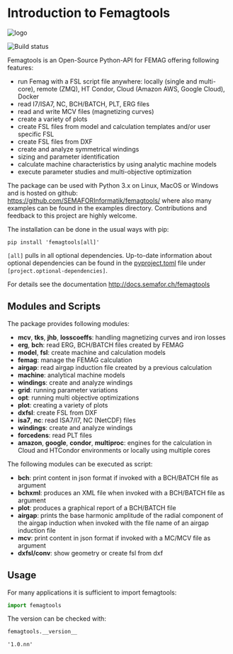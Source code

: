 
# Introduction to Femagtools

![logo](https://github.com/SEMAFORInformatik/femagtools/raw/master/docs/img/femagtools.png)

![Build status](https://github.com/SEMAFORInformatik/femagtools/actions/workflows/python-package.yml/badge.svg)

Femagtools is an Open-Source Python-API for FEMAG offering following features:

* run Femag with a FSL script file anywhere:
  locally (single and multi-core), remote (ZMQ), HT Condor, Cloud (Amazon AWS, Google Cloud), Docker
* read I7/ISA7, NC, BCH/BATCH, PLT, ERG files
* read and write MCV files (magnetizing curves)
* create a variety of plots
* create FSL files from model and calculation templates and/or user specific FSL
* create FSL files from DXF
* create and analyze symmetrical windings
* sizing and parameter identification
* calculate machine characteristics by using analytic machine models
* execute parameter studies and multi-objective optimization

The package can be used with Python 3.x on Linux, MacOS or Windows and is hosted on github: <https://github.com/SEMAFORInformatik/femagtools/> where also many examples can be found in the examples directory. Contributions and feedback to this project are highly welcome.

The installation can be done in the usual ways with pip:

```
pip install 'femagtools[all]'
```
`[all]` pulls in all optional dependencies. Up-to-date information about optional dependencies can be found in the [pyproject.toml](pyproject.toml) file under `[project.optional-dependencies]`.

For details see the documentation <http://docs.semafor.ch/femagtools>

## Modules and Scripts

The package provides following modules:

* __mcv__, __tks__, __jhb__, __losscoeffs__: handling magnetizing curves and iron losses
* __erg__, __bch__: read ERG, BCH/BATCH files created by FEMAG
* __model__, __fsl__: create machine and calculation models
* __femag__: manage the FEMAG calculation
* __airgap__: read airgap induction file created by a previous calculation
* __machine__: analytical machine models
* __windings__: create and analyze windings
* __grid__: running parameter variations
* __opt__: running multi objective optimizations
* __plot__: creating a variety of plots
* __dxfsl__: create FSL from DXF
* __isa7__, __nc__: read ISA7/I7, NC (NetCDF) files
* __windings__: create and analyze windings
* __forcedens__: read PLT files
* __amazon__, __google__, __condor__, __multiproc__: engines for the calculation in Cloud and HTCondor environments or locally using multiple cores

The following modules can be executed as script:

* __bch__: print content in json format if invoked with a BCH/BATCH file as argument
* __bchxml__: produces an XML file when invoked with a BCH/BATCH file as argument
* __plot__: produces a graphical report of a BCH/BATCH file
* __airgap__: prints the base harmonic amplitude of the radial component of the airgap induction when invoked with the file name of an airgap induction file
* __mcv__: print content in json format if invoked with a MC/MCV file as argument
* __dxfsl/conv__: show geometry or create fsl from dxf

## Usage
For many applications it is sufficient to import femagtools:


```python
import femagtools
```

The version can be checked with:


```python
femagtools.__version__
```




    '1.0.nn'
